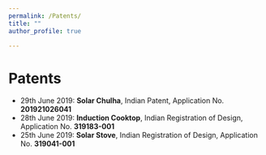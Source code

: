 ```yaml
---
permalink: /Patents/
title: ""
author_profile: true

---
```

Patents
======
* 29th June 2019: **Solar Chulha**, Indian Patent, Application No. **201921026041**
* 28th June 2019: **Induction Cooktop**, Indian Registration of Design, Application No. **319183-001**
* 25th June 2019: **Solar Stove**, Indian Registration of Design, Application No. **319041-001**
